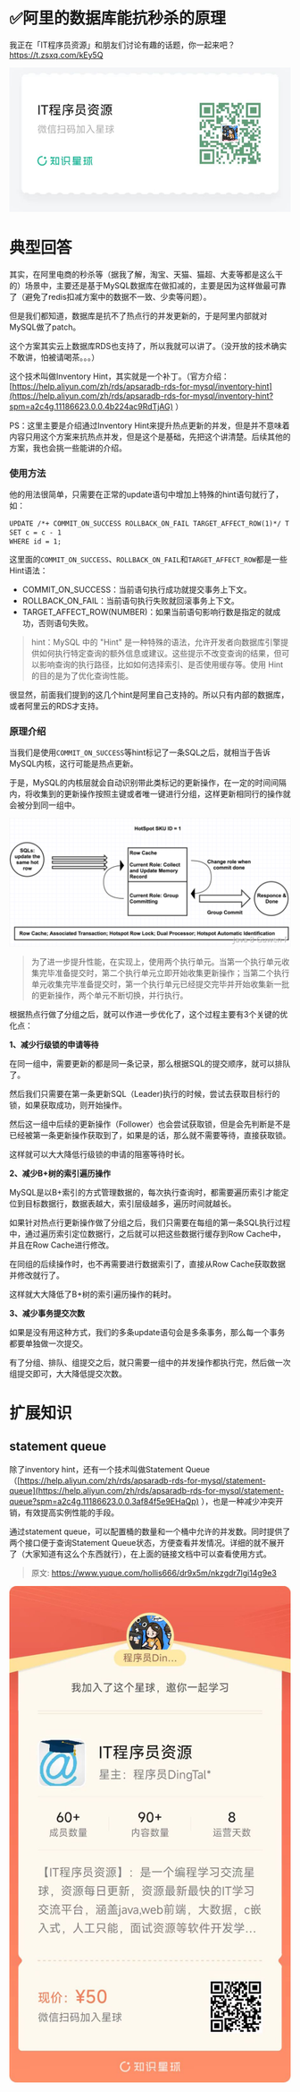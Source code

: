 # ✅阿里的数据库能抗秒杀的原理

我正在「IT程序员资源」和朋友们讨论有趣的话题，你⼀起来吧？
https://t.zsxq.com/kEy5Q

![image-20240821150623009](✅阿里的数据库能抗秒杀的原理.assets/image-20240821150623009.png)




# 典型回答

其实，在阿里电商的秒杀等（据我了解，淘宝、天猫、猫超、大麦等都是这么干的）场景中，主要还是基于MySQL数据库在做扣减的，主要是因为这样做最可靠了（避免了redis扣减方案中的数据不一致、少卖等问题）。

但是我们都知道，数据库是抗不了热点行的并发更新的，于是阿里内部就对MySQL做了patch。

这个方案其实云上数据库RDS也支持了，所以我就可以讲了。（没开放的技术确实不敢讲，怕被请喝茶。。。）

这个技术叫做Inventory Hint，其实就是一个补丁。（官方介绍：[https://help.aliyun.com/zh/rds/apsaradb-rds-for-mysql/inventory-hint](https://help.aliyun.com/zh/rds/apsaradb-rds-for-mysql/inventory-hint?spm=a2c4g.11186623.0.0.4b224ac9RdTjAG) ）

PS：这里主要是介绍通过Inventory Hint来提升热点更新的并发，但是并不意味着内容只用这个方案来抗热点并发，但是这个是基础，先把这个讲清楚。后续其他的方案，我也会挑一些能讲的介绍。


### 使用方法

他的用法很简单，只需要在正常的update语句中增加上特殊的hint语句就行了，如：

```
UPDATE /*+ COMMIT_ON_SUCCESS ROLLBACK_ON_FAIL TARGET_AFFECT_ROW(1)*/ T
SET c = c - 1
WHERE id = 1;
```

这里面的`COMMIT_ON_SUCCESS`、`ROLLBACK_ON_FAIL`和`TARGET_AFFECT_ROW`都是一些Hint语法：

- COMMIT_ON_SUCCESS：当前语句执行成功就提交事务上下文。
- ROLLBACK_ON_FAIL：当前语句执行失败就回滚事务上下文。
- TARGET_AFFECT_ROW(NUMBER)：如果当前语句影响行数是指定的就成功，否则语句失败。

> hint：MySQL 中的 "Hint" 是一种特殊的语法，允许开发者向数据库引擎提供如何执行特定查询的额外信息或建议。这些提示不改变查询的结果，但可以影响查询的执行路径，比如如何选择索引、是否使用缓存等。使用 Hint 的目的是为了优化查询性能。


很显然，前面我们提到的这几个hint是阿里自己支持的。所以只有内部的数据库， 或者阿里云的RDS才支持。


### 原理介绍

当我们是使用`COMMIT_ON_SUCCESS`等hint标记了一条SQL之后，就相当于告诉MySQL内核，这行可能是热点更新。

于是，MySQL的内核层就会自动识别带此类标记的更新操作，在一定的时间间隔内，将收集到的更新操作按照主键或者唯一键进行分组，这样更新相同行的操作就会被分到同一组中。

![image.png](./img/t4vpwK_a1ilvfuvD/1705316172477-39e212c9-0317-4110-8032-bd18d6002b32-044552.png)

> 为了进一步提升性能，在实现上，使用两个执行单元。当第一个执行单元收集完毕准备提交时，第二个执行单元立即开始收集更新操作；当第二个执行单元收集完毕准备提交时，第一个执行单元已经提交完毕并开始收集新一批的更新操作，两个单元不断切换，并行执行。


根据热点行做了分组之后，就可以作进一步优化了，这个过程主要有3个关键的优化点：

**1、减少行级锁的申请等待**

在同一组中，需要更新的都是同一条记录，那么根据SQL的提交顺序，就可以排队了。

然后我们只需要在第一条更新SQL（Leader)执行的时候，尝试去获取目标行的锁，如果获取成功，则开始操作。

然后这一组中后续的更新操作（Follower）也会尝试获取锁，但是会先判断是不是已经被第一条更新操作获取到了，如果是的话，那么就不需要等待，直接获取锁。

这样就可以大大降低行级锁的申请的阻塞等待时长。

**2、减少B+树的索引遍历操作**

MySQL是以B+索引的方式管理数据的，每次执行查询时，都需要遍历索引才能定位到目标数据行，数据表越大，索引层级越多，遍历时间就越长。

如果针对热点行更新操作做了分组之后，我们只需要在每组的第一条SQL执行过程中，通过遍历索引定位数据行，之后就可以把这些数据行缓存到Row Cache中，并且在Row Cache进行修改。

在同组的后续操作时，也不再需要进行数据索引了，直接从Row Cache获取数据并修改就行了。

这样就大大降低了B+树的索引遍历操作的耗时。

**3、减少事务提交次数**

如果是没有用这种方式，我们的多条update语句会是多条事务，那么每一个事务都要单独做一次提交。

有了分组、排队、组提交之后，就只需要一组中的并发操作都执行完，然后做一次组提交即可，大大降低提交次数。


# 扩展知识


## statement queue

除了inventory hint，还有一个技术叫做Statement Queue（[https://help.aliyun.com/zh/rds/apsaradb-rds-for-mysql/statement-queue](https://help.aliyun.com/zh/rds/apsaradb-rds-for-mysql/statement-queue?spm=a2c4g.11186623.0.0.3af84f5e9EHaQp) ），也是一种减少冲突开销，有效提高实例性能的手段。

通过statement queue，可以配置桶的数量和一个桶中允许的并发数。同时提供了两个接口便于查询Statement Queue状态，方便查看并发情况。详细的就不展开了（大家知道有这么个东西就行），在上面的链接文档中可以查看使用方式。




> 原文: <https://www.yuque.com/hollis666/dr9x5m/nkzgdr7lgi14g9e3>

![image-20240821150629586](✅阿里的数据库能抗秒杀的原理.assets/image-20240821150629586.png)